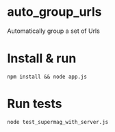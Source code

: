 auto_group_urls
===============

Automatically group a set of Urls 

Install & run
=============
    npm install && node app.js

Run tests
=========

    node test_supermag_with_server.js

